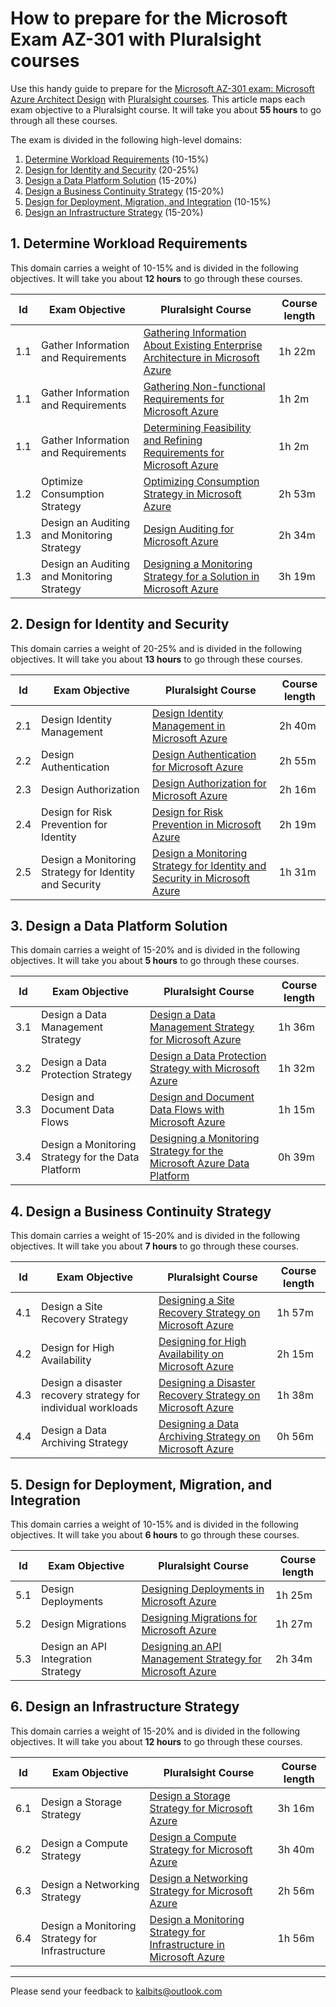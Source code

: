 # How to prepare for the Microsoft Exam AZ-301 with Pluralsight courses

Use this handy guide to prepare for the [Microsoft AZ-301 exam: Microsoft Azure Architect Design](https://www.microsoft.com/en-us/learning/exam-az-301.aspx) with [Pluralsight courses](http://www.pluralsight.com). This article maps each exam objective to a Pluralsight course. It will take you about **55 hours** to go through all these courses.

The exam is divided in the following high-level domains:
1. [Determine Workload Requirements](#1-determine-workload-requirements) (10-15%) 
2. [Design for Identity and Security](#2-design-for-identity-and-security) (20-25%)
3. [Design a Data Platform Solution](#3-design-a-data-platform-solution) (15-20%) 
4. [Design a Business Continuity Strategy](#4-design-a-business-continuity-strategy) (15-20%) 
5. [Design for Deployment, Migration, and Integration](#5-design-for-deployment-migration-and-integration) (10-15%)
6. [Design an Infrastructure Strategy](#6-design-an-infrastructure-strategy) (15-20%) 

## 1. Determine Workload Requirements
This domain carries a weight of 10-15% and is divided in the following objectives. It will take you about **12 hours** to go through these courses. 

| Id | Exam Objective| Pluralsight Course | Course length |
|--| ----------- | ----------- |---------------|
|1.1|Gather Information and Requirements|[Gathering Information About Existing Enterprise Architecture in Microsoft Azure](https://app.pluralsight.com/library/courses/microsoft-azure-enterprise-architecture-information-gathering)|1h 22m|
|1.1|Gather Information and Requirements|[Gathering Non-functional Requirements for Microsoft Azure](https://app.pluralsight.com/library/courses/microsoft-azure-non-functional-requirements-gathering)|1h 2m |
|1.1|Gather Information and Requirements|[Determining Feasibility and Refining Requirements for Microsoft Azure](https://app.pluralsight.com/library/courses/microsoft-azure-feasibility-determining-requirements-refining)|1h 2m |
|1.2|Optimize Consumption Strategy|[Optimizing Consumption Strategy in Microsoft Azure](https://app.pluralsight.com/library/courses/microsoft-azure-consumption-strategy-optimizing)|2h 53m|
|1.3|Design an Auditing and Monitoring Strategy |[Design Auditing for Microsoft Azure](https://app.pluralsight.com/library/courses/microsoft-azure-auditing-design)|2h 34m|
|1.3|Design an Auditing and Monitoring Strategy |[Designing a Monitoring Strategy for a Solution in Microsoft Azure](https://app.pluralsight.com/library/courses/microsoft-azure-monitoring-strategy-solution-designing)|3h 19m|

## 2. Design for Identity and Security
This domain carries a weight of 20-25% and is divided in the following objectives. It will take you about **13 hours** to go through these courses. 

| Id | Exam Objective| Pluralsight Course | Course length |
|--| ----------- | ----------- |---------------|
|2.1|Design Identity Management |[Design Identity Management in Microsoft Azure](https://app.pluralsight.com/library/courses/microsoft-azure-identity-management-design)|2h 40m|
|2.2|Design Authentication |[Design Authentication for Microsoft Azure](https://app.pluralsight.com/library/courses/microsoft-azure-authentication-design)|2h 55m|
|2.3|Design Authorization |[Design Authorization for Microsoft Azure](https://app.pluralsight.com/library/courses/microsoft-azure-authorization-design)|2h 16m|
|2.4|Design for Risk Prevention for Identity |[Design for Risk Prevention in Microsoft Azure](https://app.pluralsight.com/library/courses/microsoft-azure-risk-prevention-design)|2h 19m|
|2.5|Design a Monitoring Strategy for Identity and Security |[Design a Monitoring Strategy for Identity and Security in Microsoft Azure](https://app.pluralsight.com/library/courses/microsoft-azure-monitoring-strategy-identity-security-design)|1h 31m|


## 3. Design a Data Platform Solution
This domain carries a weight of 15-20% and is divided in the following objectives. It will take you about **5 hours** to go through these courses. 

|Id |Exam Objective| Pluralsight Course | Course length |
|--| ----------- | ----------- |---------------|
|3.1|Design a Data Management Strategy |[Design a Data Management Strategy for Microsoft Azure](https://app.pluralsight.com/library/courses/microsoft-azure-data-management-strategy-design)|1h 36m|
|3.2|Design a Data Protection Strategy |[Design a Data Protection Strategy with Microsoft Azure](https://app.pluralsight.com/library/courses/microsoft-azure-data-protection-strategy-design)|1h 32m |
|3.3|Design and Document Data Flows  |[Design and Document Data Flows with Microsoft Azure](https://app.pluralsight.com/library/courses/microsoft-azure-data-flows-document-design)|1h 15m|
|3.4|Design a Monitoring Strategy for the Data Platform  |[Designing a Monitoring Strategy for the Microsoft Azure Data Platform](https://app.pluralsight.com/library/courses/microsoft-azure-monitoring-strategy-data-platform-designing)|0h 39m|


## 4. Design a Business Continuity Strategy
This domain carries a weight of 15-20% and is divided in the following objectives. It will take you about **7 hours** to go through these courses. 

|Id |Exam Objective| Pluralsight Course | Course length |
|--| ----------- | ----------- |---------------|
|4.1| Design a Site Recovery Strategy |[Designing a Site Recovery Strategy on Microsoft Azure](https://app.pluralsight.com/library/courses/microsoft-azure-site-recovery-strategy-designing)|1h 57m|
|4.2| Design for High Availability |[Designing for High Availability on Microsoft Azure](https://app.pluralsight.com/library/courses/microsoft-azure-high-availability-designing)|2h 15m|
|4.3| Design a disaster recovery strategy for individual workloads |[Designing a Disaster Recovery Strategy on Microsoft Azure](https://app.pluralsight.com/library/courses/microsoft-azure-disaster-recovery-strategy-designing)|1h 38m|
|4.4| Design a Data Archiving Strategy |[Designing a Data Archiving Strategy on Microsoft Azure](https://app.pluralsight.com/library/courses/microsoft-azure-data-archiving-strategy-designing)|0h 56m|


## 5. Design for Deployment, Migration, and Integration 
This domain carries a weight of 10-15% and is divided in the following objectives. It will take you about **6 hours** to go through these courses. 

|Id |Exam Objective| Pluralsight Course | Course length |
|--| ----------- | ----------- |---------------|
|5.1|Design Deployments  |[Designing Deployments in Microsoft Azure](https://app.pluralsight.com/library/courses/microsoft-azure-deployments-designing)|1h 25m|
|5.2|Design Migrations  |[Designing Migrations for Microsoft Azure](https://app.pluralsight.com/library/courses/microsoft-azure-migrations-designing)|1h 27m|
|5.3|Design an API Integration Strategy  |[Designing an API Management Strategy for Microsoft Azure](https://app.pluralsight.com/library/courses/microsoft-azure-api-management-strategy-designing)|2h 34m|

## 6. Design an Infrastructure Strategy 
This domain carries a weight of 15-20% and is divided in the following objectives. It will take you about **12 hours** to go through these courses. 

|Id |Exam Objective| Pluralsight Course | Course length |
|--| ----------- | ----------- |---------------|
|6.1|Design a Storage Strategy  |[Design a Storage Strategy for Microsoft Azure](https://app.pluralsight.com/library/courses/microsoft-azure-storage-strategy-design)|3h 16m|
|6.2|Design a Compute Strategy  |[Design a Compute Strategy for Microsoft Azure](https://app.pluralsight.com/library/courses/microsoft-azure-compute-strategy-design)|3h 40m|
|6.3|Design a Networking Strategy  |[Design a Networking Strategy for Microsoft Azure](https://app.pluralsight.com/library/courses/microsoft-azure-networking-strategy-design)|2h 56m|
|6.4|Design a Monitoring Strategy for Infrastructure  |[Design a Monitoring Strategy for Infrastructure in Microsoft Azure](https://app.pluralsight.com/library/courses/microsoft-azure-monitoring-strategy-infrastructure-design)|1h 56m|

***
Please send your feedback to kalbits@outlook.com

